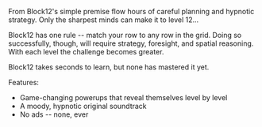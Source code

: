 From Block12's simple premise flow hours of careful planning and hypnotic strategy. Only the sharpest minds can make it to level 12...

Block12 has one rule -- match your row to any row in the grid. Doing so successfully, though, will require strategy, foresight, and spatial reasoning. With each level the challenge becomes greater. 

Block12 takes seconds to learn, but none has mastered it yet. 

Features: 

  - Game-changing powerups that reveal themselves level by level
  - A moody, hypnotic original soundtrack
  - No ads -- none, ever

